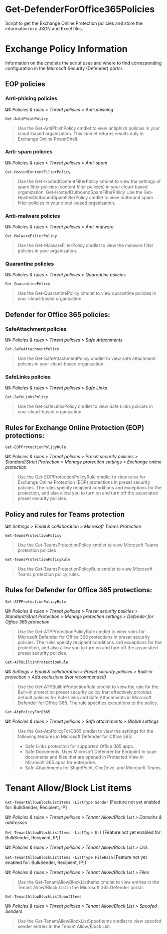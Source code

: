 # Get-DefenderForOffice365Policies

Script to get the Exchange Online Protection policies and store the information in a JSON and Excel files.

# Exchange Policy Information
Information on the cmdlets the script uses and where to find corresponding configuration  in the Microsoft Security (Defender) portal.

## EOP policies
### Anti-phising policies
**UI:** _Policies & rules > Threat policies > Anti-phishing_

`Get-AntiPhishPolicy`

> Use the Get-AntiPhishPolicy cmdlet to view antiphish policies in your cloud-based organization. This cmdlet returns results only in Exchange Online PowerShell.

### Anti-spam policies
**UI:** _Policies & rules > Threat policies > Anti-spam_

`Get-HostedContentFilterPolicy`
> Use the Get-HostedContentFilterPolicy cmdlet to view the settings of spam filter policies (content filter policies) in your cloud-based organization.
Get-HostedOutboundSpamFilterPolicy
> Use the Get-HostedOutboundSpamFilterPolicy cmdlet to view outbound spam filter policies in your cloud-based organization.

### Anti-malware policies
**UI:** _Policies & rules > Threat policies > Anti-malware_

`Get-MalwareFilterPolicy`

> Use the Get-MalwareFilterPolicy cmdlet to view the malware filter policies in your organization.

### Quarantine policies
**UI:** _Policies & rules > Threat policies > Quarantine policies_

`Get-QuarantinePolicy`

> Use the Get-QuarantinePolicy cmdlet to view quarantine policies in your cloud-based organization.

## Defender for Office 365 policies:
### SafeAttachment policies
**UI:** _Policies & rules > Threat policies > Safe Attachments_

`Get-SafeAttachmentPolicy`

> Use the Get-SafeAttachmentPolicy cmdlet to view safe attachment policies in your cloud-based organization.

### SafeLinks policies
**UI:** _Policies & rules > Threat policies > Safe Links_

`Get-SafeLinksPolicy`

> Use the Get-SafeLinksPolicy cmdlet to view Safe Links policies in your cloud-based organization.

## Rules for Exchange Online Protection (EOP) protections: 

`Get-EOPProtectionPolicyRule`

**UI:** _Policies & rules > Threat policies > Preset security policies > Standard/Strict Protection > Manage protection settings > Exchange online protection_
> Use the Get-EOPProtectionPolicyRule cmdlet to view rules for Exchange Online Protection (EOP) protections in preset security policies. The rules specify recipient conditions and exceptions for the protection, and also allow you to turn on and turn off the associated preset security policies.

## Policy and rules for Teams protection
**UI:** _Settings > Email & collaboration > Microsoft Teams Protection_

`Get-TeamsProtectionPolicy`

> Use the Get-TeamsProtectionPolicy cmdlet to view Microsoft Teams protection policies

`Get-TeamsProtectionPolicyRule`

> Use the Get-TeamsProtectionPolicyRule cmdlet to view Microsoft Teams protection policy rules.

## Rules for Defender for Office 365 protections:

`Get-ATPProtectionPolicyRule`

**UI:** _Policies & rules > Threat policies > Preset security policies > Standard/Strict Protection > Manage protection settings > Defender for Office 365 protection_
> Use the Get-ATPProtectionPolicyRule cmdlet to view rules for Microsoft Defender for Office 365 protections in preset security policies. The rules specify recipient conditions and exceptions for the protection, and also allow you to turn on and turn off the associated preset security policies.

`Get-ATPBuiltInProtectionRule`

**UI:** _Settings > Email & collaboration > Preset security policies > Built-in protection > Add exclusions (Not recommended)_
> Use the Get-ATPBuiltInProtectionRule cmdlet to view the rule for the Built-in protection preset security policy that effectively provides default policies for Safe Links and Safe Attachments in Microsoft Defender for Office 365. The rule specifies exceptions to the policy.

`Get-AtpPolicyForO365`

**UI:** _Policies & rules > Threat policies > Safe attachments > Global settings_
> Use the Get-AtpPolicyForO365 cmdlet to view the settings for the following features in Microsoft Defender for Office 365:
> - Safe Links protection for supported Office 365 apps.
> -  Safe Documents: Uses Microsoft Defender for Endpoint to scan documents and files that are opened in Protected View in Microsoft 365 apps for enterprise.
> -  Safe Attachments for SharePoint, OneDrive, and Microsoft Teams.

# Tenant Allow/Block List items
`Get-TenantAllowBlockListItems -ListType Sender` [Feature not yet enabled for: BulkSender, Recipient, IP]

**UI:** _Policies & rules > Threat policies > Tenant Allow/Block List > Domains & addresses_

`Get-TenantAllowBlockListItems -ListType Url` [Feature not yet enabled for: BulkSender, Recipient, IP])

**UI:** _Policies & rules > Threat policies > Tenant Allow/Block List > Urls_

`Get-TenantAllowBlockListItems -ListType FileHash` [Feature not yet enabled for: BulkSender, Recipient, IP])

**UI:** _Policies & rules > Threat policies > Tenant Allow/Block List > Files_

> Use the Get-TenantAllowBlockListItems cmdlet to view entries in the Tenant Allow/Block List in the Microsoft 365 Defender portal.

`Get-TenantAllowBlockListSpoofItems`

**UI:** _Policies & rules > Threat policies > Tenant Allow/Block List > Spoofed Senders_

> Use the Get-TenantAllowBlockListSpoofItems cmdlet to view spoofed sender entries in the Tenant Allow/Block List.